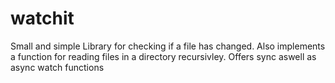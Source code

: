# watchit

Small and simple Library for checking if a file has changed. 
Also implements a function for reading files in a directory recursivley. 
Offers sync aswell as async watch functions
